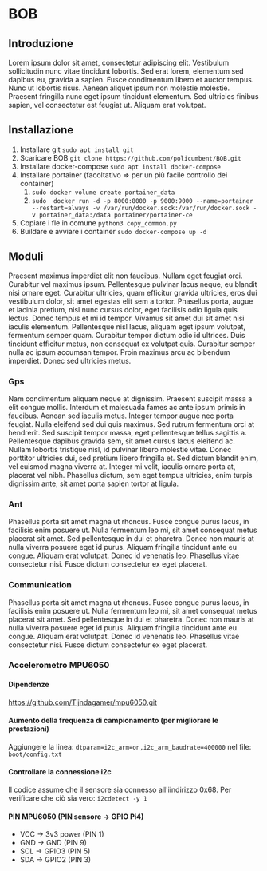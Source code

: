 # BOB

## Introduzione

Lorem ipsum dolor sit amet, consectetur adipiscing elit. Vestibulum sollicitudin nunc vitae tincidunt lobortis. Sed erat lorem, elementum sed dapibus eu, gravida a sapien. Fusce condimentum libero et auctor tempus. Nunc ut lobortis risus. Aenean aliquet ipsum non molestie molestie. Praesent fringilla nunc eget ipsum tincidunt elementum. Sed ultricies finibus sapien, vel consectetur est feugiat ut. Aliquam erat volutpat.

## Installazione

1. Installare git `sudo apt install git`
2. Scaricare BOB `git clone https://github.com/policumbent/BOB.git`
3. Installare docker-compose `sudo apt install docker-compose`
4. Installare portainer (facoltativo => per un più facile controllo dei container)
   1. `sudo docker volume create portainer_data`
   2. `sudo  docker run -d -p 8000:8000 -p 9000:9000 --name=portainer --restart=always -v /var/run/docker.sock:/var/run/docker.sock -v portainer_data:/data portainer/portainer-ce`
5. Copiare i fle in comune `python3 copy_common.py`
6. Buildare e avviare i container `sudo docker-compose up -d`

## Moduli

Praesent maximus imperdiet elit non faucibus. Nullam eget feugiat orci. Curabitur vel maximus ipsum. Pellentesque pulvinar lacus neque, eu blandit nisi ornare eget. Curabitur ultricies, quam efficitur gravida ultricies, eros dui vestibulum dolor, sit amet egestas elit sem a tortor. Phasellus porta, augue et lacinia pretium, nisl nunc cursus dolor, eget facilisis odio ligula quis lectus. Donec tempus et mi id tempor. Vivamus sit amet dui sit amet nisi iaculis elementum. Pellentesque nisl lacus, aliquam eget ipsum volutpat, fermentum semper quam. Curabitur tempor dictum odio id ultrices. Duis tincidunt efficitur metus, non consequat ex volutpat quis. Curabitur semper nulla ac ipsum accumsan tempor. Proin maximus arcu ac bibendum imperdiet. Donec sed ultricies metus.

### Gps

Nam condimentum aliquam neque at dignissim. Praesent suscipit massa a elit congue mollis. Interdum et malesuada fames ac ante ipsum primis in faucibus. Aenean sed iaculis metus. Integer tempor augue nec porta feugiat. Nulla eleifend sed dui quis maximus. Sed rutrum fermentum orci at hendrerit. Sed suscipit tempor massa, eget pellentesque tellus sagittis a. Pellentesque dapibus gravida sem, sit amet cursus lacus eleifend ac. Nullam lobortis tristique nisl, id pulvinar libero molestie vitae. Donec porttitor ultricies dui, sed pretium libero fringilla et. Sed dictum blandit enim, vel euismod magna viverra at. Integer mi velit, iaculis ornare porta at, placerat vel nibh. Phasellus dictum, sem eget tempus ultricies, enim turpis dignissim ante, sit amet porta sapien tortor at ligula.

### Ant

Phasellus porta sit amet magna ut rhoncus. Fusce congue purus lacus, in facilisis enim posuere ut. Nulla fermentum leo mi, sit amet consequat metus placerat sit amet. Sed pellentesque in dui et pharetra. Donec non mauris at nulla viverra posuere eget id purus. Aliquam fringilla tincidunt ante eu congue. Aliquam erat volutpat. Donec id venenatis leo. Phasellus vitae consectetur nisi. Fusce dictum consectetur ex eget placerat.

### Communication

Phasellus porta sit amet magna ut rhoncus. Fusce congue purus lacus, in facilisis enim posuere ut. Nulla fermentum leo mi, sit amet consequat metus placerat sit amet. Sed pellentesque in dui et pharetra. Donec non mauris at nulla viverra posuere eget id purus. Aliquam fringilla tincidunt ante eu congue. Aliquam erat volutpat. Donec id venenatis leo. Phasellus vitae consectetur nisi. Fusce dictum consectetur ex eget placerat.

### Accelerometro MPU6050

#### Dipendenze

https://github.com/Tijndagamer/mpu6050.git

#### Aumento della frequenza di campionamento (per migliorare le prestazioni)

Aggiungere la linea:
   `dtparam=i2c_arm=on,i2c_arm_baudrate=400000`
nel file:
   `boot/config.txt`


#### Controllare la connessione i2c

Il codice assume che il sensore sia connesso all'iindirizzo 0x68.
Per verificare che ciò sia vero:
    `i2cdetect -y 1`

#### PIN MPU6050 (PIN sensore -> GPIO Pi4)

 - VCC -> 3v3 power (PIN 1)
 - GND -> GND (PIN 9)
 - SCL -> GPIO3 (PIN 5)
 - SDA -> GPIO2 (PIN 3)
